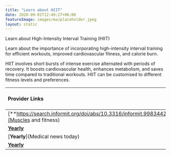 ```yaml
---
title: "Learn about HIIT"
date: 2020-09-01T12:49:27+06:00
featureImage: images/ma/placeholder.jpeg
layout: static
---
```


Learn about High-Intensity Interval Training (HIIT)

Learn about the importance of incorporating high-intensity interval training for efficient workouts, improved cardiovascular fitness, and calorie burn.

HIIT involves short bursts of intense exercise alternated with periods of recovery. It boosts cardiovascular health, enhances metabolism, and saves time compared to traditional workouts. HIIT can be customised to different fitness levels and preferences.

| Provider Links      | Free or Paid  |  
| :-----------          | :--------------:      |  
| [**https://search.informit.org/doi/abs/10.3316/informit.998344208782447**](Muscles and fitness) | Online | 
| [**Yearly**](Healthline) | Online | 
| [**Yearly**](Medical news today) | Online | 
| [**Yearly**](MP) | Online | 
  

<br/><br/>






